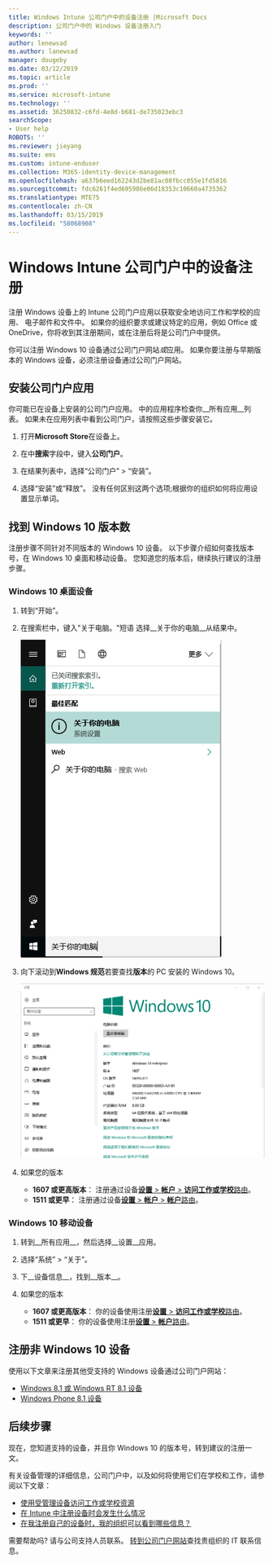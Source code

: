 ```yaml
---
title: Windows Intune 公司门户中的设备注册 |Microsoft Docs
description: 公司门户中的 Windows 设备注册入门
keywords: ''
author: lenewsad
ms.author: lanewsad
manager: dougeby
ms.date: 03/12/2019
ms.topic: article
ms.prod: ''
ms.service: microsoft-intune
ms.technology: ''
ms.assetid: 36250832-c6fd-4e8d-b681-de735023ebc3
searchScope:
- User help
ROBOTS: ''
ms.reviewer: jieyang
ms.suite: ems
ms.custom: intune-enduser
ms.collection: M365-identity-device-management
ms.openlocfilehash: a637b6eed162243d2be81ac08fbcc055e1fd5816
ms.sourcegitcommit: fdc6261f4ed695986e06d18353c10660a4735362
ms.translationtype: MTE75
ms.contentlocale: zh-CN
ms.lasthandoff: 03/15/2019
ms.locfileid: "58068908"
---
```

# <a name="windows-device-enrollment-in-intune-company-portal"></a>Windows Intune 公司门户中的设备注册  

注册 Windows 设备上的 Intune 公司门户应用以获取安全地访问工作和学校的应用、 电子邮件和文件中。 如果你的组织要求或建议特定的应用，例如 Office 或 OneDrive，你将收到其注册期间，或在注册后将是公司门户中提供。  

你可以注册 Windows 10 设备通过公司门户网站*或*应用。 如果你要注册与早期版本的 Windows 设备，必须注册设备通过公司门户网站。  

## <a name="install-company-portal-app"></a>安装公司门户应用  
你可能已在设备上安装的公司门户应用。 中的应用程序检查你__所有应用__列表。  如果未在应用列表中看到公司门户，请按照这些步骤安装它。  

1. 打开**Microsoft Store**在设备上。

2. 在中**搜索**字段中，键入**公司门户**。

3. 在结果列表中，选择“公司门户” > “安装”。

4. 选择“安装”或“释放”。 没有任何区别这两个选项;根据你的组织如何将应用设置显示单词。  

## <a name="find-windows-10-version-number"></a>找到 Windows 10 版本数  
注册步骤不同针对不同版本的 Windows 10 设备。 以下步骤介绍如何查找版本号，在 Windows 10 桌面和移动设备。 您知道您的版本后，继续执行建议的注册步骤。  

### <a name="windows-10-desktop-devices"></a>Windows 10 桌面设备  

1. 转到“开始”。

2. 在搜索栏中，键入"关于电脑。"短语 选择__关于你的电脑__从结果中。  


   ![搜索关于电脑的设置](media/searching_for_about_your_pc.png)  

3. 向下滚动到**Windows 规范**若要查找**版本**的 PC 安装的 Windows 10。  


   ![关于电脑的 Windows 10 桌面](media/settings_about_pc.png)  

4. 如果您的版本  

    *  __1607 或更高版本__： 注册通过设备[**设置** > **帐户** > **访问工作或学校**路由](enroll-windows-10-device.md#enroll-windows-10-version-1607-and-later-device)。   
    * __1511 或更早__： 注册通过设备[**设置** > **帐户** > **帐户**路由](enroll-windows-10-device.md#enroll-windows-10-version-1511-and-earlier-device)。  

### <a name="windows-10-mobile-devices"></a>Windows 10 移动设备       

1.  转到__所有应用__，然后选择__设置__应用。  
2.  选择“系统” > “关于”。      
3.  下__设备信息__，找到__版本__。  
4. 如果您的版本  

    *  __1607 或更高版本__： 你的设备使用注册[**设置** > **访问工作或学校**路由](enroll-windows-10-device.md#enroll-windows-10-version-1607-and-later-device)。   
    * __1511 或更早__： 你的设备使用注册[**设置** > **帐户**路由](enroll-windows-10-device.md#enroll-windows-10-version-1511-and-earlier-device)。  

## <a name="enroll-non-windows-10-devices"></a>注册非 Windows 10 设备  
使用以下文章来注册其他受支持的 Windows 设备通过公司门户网站：   
* [Windows 8.1 或 Windows RT 8.1 设备](enroll-your-W81-or-rt81-windows.md)  
* [Windows Phone 8.1 设备](enroll-your-wp81-windows.md)    

## <a name="next-steps"></a>后续步骤  
现在，您知道支持的设备，并且你 Windows 10 的版本号，转到建议的注册一文。  
 
有关设备管理的详细信息，公司门户中，以及如何将使用它们在学校和工作，请参阅以下文章：  
* [使用受管理设备访问工作或学校资源](use-managed-devices-to-get-work-done.md)  
* [在 Intune 中注册设备时会发生什么情况](what-happens-if-you-install-the-company-portal-app-and-enroll-your-device-in-intune-windows.md)  
* [在我注册自己的设备时，我的组织可以看到哪些信息？](what-info-can-your-company-see-when-you-enroll-your-device-in-intune.md)  

需要帮助吗? 请与公司支持人员联系。 [转到公司门户网站](https://go.microsoft.com/fwlink/?linkid=2010980)查找贵组织的 IT 联系信息。  
